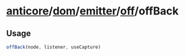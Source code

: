 # [anticore](../../../../../../#reference)/[dom](../../../#reference)/[emitter](../../#reference)/[off](../#reference)/<a name="reference">offBack</a>

## Usage

```js
offBack(node, listener, useCapture)
```